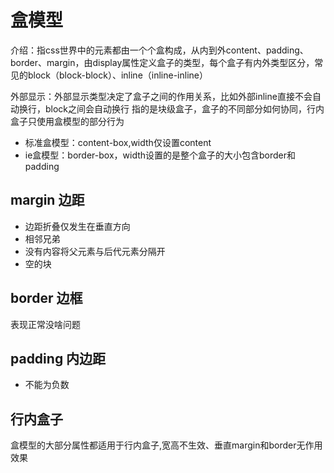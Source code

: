 # 盒模型
介绍：指css世界中的元素都由一个个盒构成，从内到外content、padding、border、margin，由display属性定义盒子的类型，每个盒子有内外类型区分，常见的block（block-block）、inline（inline-inline） 

外部显示：外部显示类型决定了盒子之间的作用关系，比如外部inline直接不会自动换行，block之间会自动换行
指的是块级盒子，盒子的不同部分如何协同，行内盒子只使用盒模型的部分行为

- 标准盒模型：content-box,width仅设置content
- ie盒模型：border-box，width设置的是整个盒子的大小包含border和padding
## margin 边距
- 边距折叠仅发生在垂直方向
- 相邻兄弟
- 没有内容将父元素与后代元素分隔开
- 空的块

## border 边框
表现正常没啥问题

## padding 内边距
- 不能为负数

## 行内盒子
盒模型的大部分属性都适用于行内盒子,宽高不生效、垂直margin和border无作用效果